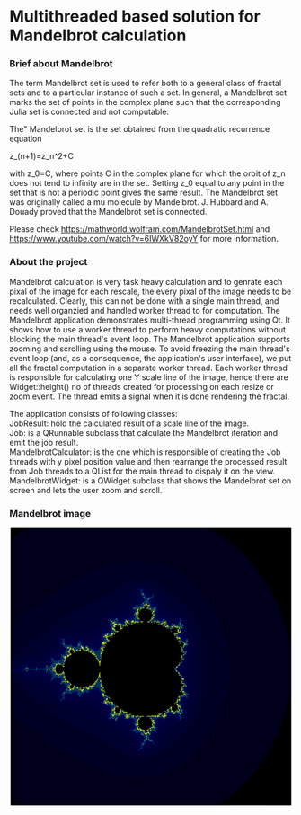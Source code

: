 # Multithreaded based solution for Mandelbrot calculation 
<h3>Brief about Mandelbrot</h3>
The term Mandelbrot set is used to refer both to a general class of fractal sets and to a particular instance of such a set. In general, a Mandelbrot set marks the set of points in the complex plane such that the corresponding Julia set is connected and not computable.

The" Mandelbrot set is the set obtained from the quadratic recurrence equation

 z_(n+1)=z_n^2+C 	

with z_0=C, where points C in the complex plane for which the orbit of z_n does not tend to infinity are in the set. Setting z_0 equal to any point in the set that is not a periodic point gives the same result. The Mandelbrot set was originally called a mu molecule by Mandelbrot. J. Hubbard and A. Douady proved that the Mandelbrot set is connected.

Please check https://mathworld.wolfram.com/MandelbrotSet.html and https://www.youtube.com/watch?v=6IWXkV82oyY for more information.

<h3>About the project</h3>
Mandelbrot calculation is very task heavy calculation and to genrate each pixal of the image for each rescale, the every pixal of the image needs to be recalculated. Clearly, this can not be done with a single main thread, and needs well organzied and handled worker thread to for computation.
The Mandelbrot application demonstrates multi-thread programming using Qt. It shows how to use a worker thread to perform heavy computations without blocking the main thread's event loop.
The Mandelbrot application supports zooming and scrolling using the mouse. To avoid freezing the main thread's event loop (and, as a consequence, the application's user interface), we put all the fractal computation in a separate worker thread.  Each worker thread is responsible for calculating one Y scale line of the image, hence there are Widget::height() no of threads created for processing on each resize or zoom event. The thread emits a signal when it is done rendering the fractal.

The application consists of following classes: </br>
JobResult: hold the calculated result of a scale line of the image. </br>
Job: is a QRunnable subclass that calculate the Mandelbrot iteration and emit the job result. </br>
MandelbrotCalculator: is the one which is responsible of creating the Job threads with y pixel position value and then rearrange the processed result from Job threads to a QList for the main thread to dispaly it on the view. </br>
MandelbrotWidget: is a QWidget subclass that shows the Mandelbrot set on screen and lets the user zoom and scroll. </br>

<h3>Mandelbrot image</h3>
 <div align="center">
    <img src="https://github.com/noumanyosuf/Multithreaded_Based_Solution_Mandelbrot-/blob/main/mandelbrot.gif" width="500"</img> 
</div>
